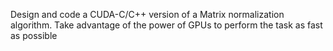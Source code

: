 Design and code a CUDA-C/C++ version of a Matrix normalization algorithm.
Take advantage of the power of GPUs to perform the task as fast as possible

